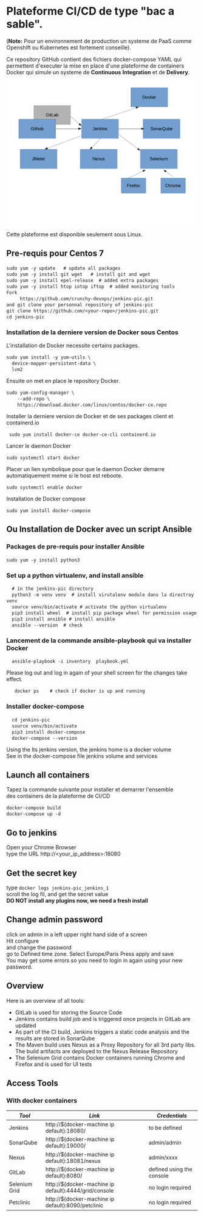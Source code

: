 # Plateforme CI/CD de type "bac a sable".
(**Note:** Pour un environnement de production un systeme de PaaS comme Openshift ou Kubernetes est fortement conseille). 

Ce repository GitHub contient des fichiers docker-compose YAML 
qui permettent d'executer la mise en place d'une plateforme de containers
Docker qui simule un systeme de **Continuous** **Integration** et de **Delivery**. 

![Docker CI Tools](screenshots/schema_total.png)


Cette plateforme est disponible seulement sous Linux. 

## Pre-requis pour Centos 7

```
sudo yum -y update   # update all packages 
sudo yum -y install git wget   # install git and wget 
sudo yum -y install epel-release  # added extra packages
sudo yum -y install htop iotop iftop  # added monitoring tools
Fork  
     https://github.com/crunchy-devops/jenkins-pic.git
and git clone your personnal repository of jenkins-pic
git clone https://github.com/<your-repo>/jenkins-pic.git
cd jenkins-pic  
```

### Installation de la derniere version de Docker sous Centos 
L'installation de Docker necessite certains packages.
```
sudo yum install -y yum-utils \
  device-mapper-persistent-data \
  lvm2
```
Ensuite on met en place le repository Docker.
```
sudo yum-config-manager \
    --add-repo \
    https://download.docker.com/linux/centos/docker-ce.repo
```
Installer la derniere version de Docker et de ses packages client et containerd.io
```
 sudo yum install docker-ce docker-ce-cli containerd.io
```
Lancer le daemon Docker 
```
sudo systemctl start docker
```
Placer un lien symbolique pour que le daemon Docker demarre automatiquement meme si le host est reboote. 
```
sudo systemctl enable docker
```
Installation de Docker compose 
```
sudo yum install docker-compose
```

## Ou Installation de Docker avec un script Ansible 
### Packages de pre-requis pour installer Ansible 
```
sudo yum -y install python3 
```

### Set up a python virtualenv, and install ansible
```shell script
  # in the jenkins-pic directory 
  python3 -m venv venv  # install virutalenv module dans la directroy venv
  source venv/bin/activate # activate the python virtualenv
  pip3 install wheel  # install pip package wheel for permission usage
  pip3 install ansible # install ansible
  ansible --version  # check
```

### Lancement de la commande ansible-playbook qui va installer Docker
```
  ansible-playbook -i inventory  playbook.yml
```

Please log out and log in again of your shell screen for 
the changes take effect. 
```shell script
   docker ps    # check if docker is up and running 
```

### Installer docker-compose 
```shell script
  cd jenkins-pic
  source venv/bin/activate
  pip3 install docker-compose
  docker-compose --version 
```
Using the lts jenkins version, the jenkins home is a docker volume   
See in the docker-compose file jenkins volume and services  

## Launch all containers
Tapez la commande suivante pour installer et demarrer l'ensemble   
des containers de la plateforme de CI/CD
```
docker-compose build
docker-compose up -d 
```
## Go to jenkins
Open your Chrome Browser    
type the URL  http://<your_ip_address>:18080   

## Get the secret key 
type ``` docker logs jenkins-pic_jenkins_1 ```  
scroll the log fil, and get the secret value  
**DO NOT install any plugins now, we need a fresh install** 

## Change admin password 
click on admin in a left upper right hand side of a screen  
Hit configure  
and change the password  
go to Defined time zone. Select Europe/Paris
Press apply and save  
You may get some errors so you need to login in again using your new password. 





## Overview
Here is an overview of all tools:
- GitLab is used for storing the Source Code
- Jenkins contains build job and is triggered once projects in GitLab are updated
- As part of the CI build, Jenkins triggers a static code analysis and the results are stored in SonarQube
- The Maven build uses Nexus as a Proxy Repository for all 3rd party libs. The build artifacts are deployed to the Nexus Release Repository
- The Selenium Grid contains Docker containers running Chrome and Firefox and is used for UI tests

## Access Tools
### With docker containers
| *Tool* | *Link* | *Credentials* |
| ------------- | ------------- | ------------- |
| Jenkins | http://${docker-machine ip default}:18080/ | to be defined |
| SonarQube | http://${docker-machine ip default}:19000/ | admin/admin |
| Nexus | http://${docker-machine ip default}:18081/nexus | admin/xxxx |
| GitLab | http://${docker-machine ip default}:8080/ | defined using the console |
| Selenium Grid | http://${docker-machine ip default}:4444/grid/console | no login required |
| Petclinic | http://${docker-machine ip default}:8090/petclinic | no login required |
